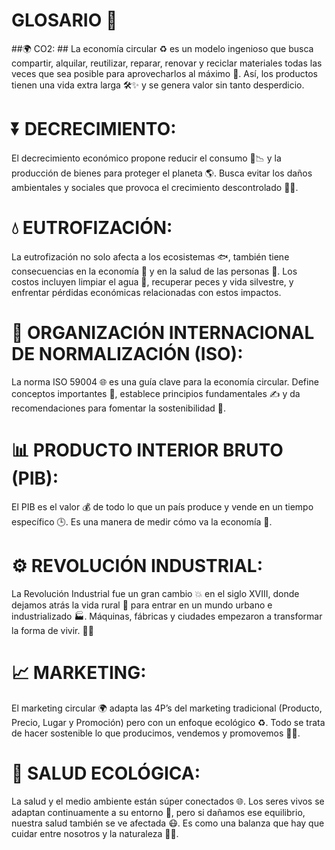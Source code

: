 # GLOSARIO 📖

##🌍 CO2: ##
La economía circular ♻️ es un modelo ingenioso que busca compartir, alquilar, reutilizar, reparar, renovar y reciclar materiales todas las veces que sea posible para aprovecharlos al máximo 🔄. Así, los productos tienen una vida extra larga 🛠️✨ y se genera valor sin tanto desperdicio.

# ⏬ DECRECIMIENTO: 
El decrecimiento económico propone reducir el consumo 🛑📉 y la producción de bienes para proteger el planeta 🌎. Busca evitar los daños ambientales y sociales que provoca el crecimiento descontrolado 🚫🌱.

# 💧 EUTROFIZACIÓN: 
La eutrofización no solo afecta a los ecosistemas 🐟, también tiene consecuencias en la economía 💸 y en la salud de las personas 🏥. Los costos incluyen limpiar el agua 🚱, recuperar peces y vida silvestre, y enfrentar pérdidas económicas relacionadas con estos impactos.

# 📘 ORGANIZACIÓN INTERNACIONAL DE NORMALIZACIÓN (ISO): 
La norma ISO 59004 🌐 es una guía clave para la economía circular. Define conceptos importantes 📖, establece principios fundamentales ✍️ y da recomendaciones para fomentar la sostenibilidad 🌱.

# 📊 PRODUCTO INTERIOR BRUTO (PIB): 
El PIB es el valor 💰 de todo lo que un país produce y vende en un tiempo específico 🕒. Es una manera de medir cómo va la economía 🚀.

# ⚙️ REVOLUCIÓN INDUSTRIAL: 
La Revolución Industrial fue un gran cambio 💥 en el siglo XVIII, donde dejamos atrás la vida rural 🌾 para entrar en un mundo urbano e industrializado 🏭. Máquinas, fábricas y ciudades empezaron a transformar la forma de vivir. 🚂✨

# 📈 MARKETING: 
El marketing circular 🌍 adapta las 4P’s del marketing tradicional (Producto, Precio, Lugar y Promoción) pero con un enfoque ecológico ♻️. Todo se trata de hacer sostenible lo que producimos, vendemos y promovemos 🌱💡.

# 🌿 SALUD ECOLÓGICA: 
La salud y el medio ambiente están súper conectados 🌐. Los seres vivos se adaptan continuamente a su entorno 🌱, pero si dañamos ese equilibrio, nuestra salud también se ve afectada 😷. Es como una balanza que hay que cuidar entre nosotros y la naturaleza 🌳💚.
